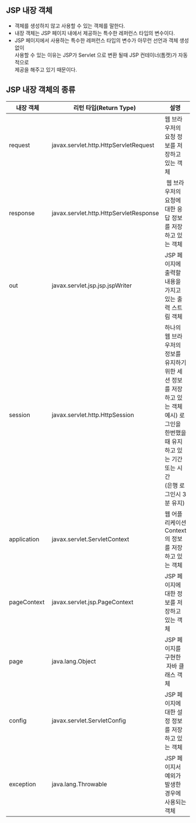 ## JSP 내장 객체

- 객체를 생성하지 않고 사용할 수 있는 객체를 말한다.
- 내장 객체는 JSP 페이지 내에서 제공하는 특수한 레퍼런스 타입의 변수이다.
- JSP 페이지에서 사용하는 특수한 레퍼런스 타입의 변수가 아무런 선언과 객체 생성없이<br>
  사용할 수 있는 이유는 JSP가 Servlet 으로 변환 될때 JSP 컨테이너(톰캣)가 자동적으로<br>
  제공을 해주고 있기 때문이다.

## JSP 내장 객체의 종류

| 내장 객체    | 리턴 타입(Return Type)                 | 설명                                                                                                                                                              |
| ------------ | -------------------------------------- | ----------------------------------------------------------------------------------------------------------------------------------------------------------------- |
| request      | javax.servlet.http.HttpServletRequest  | 웹 브라우저의 요청 정보를 저장하고 있는 객체                                                                                                                      |
| response     | javax.servlet.http.HttpServletResponse |  웹 브라우저의 요청에 대한 응답 정보를 저장하고 있는 객체                                                                                                         |
| out          | javax.servlet.jsp.jsp.jspWriter        | JSP 페이지에 출력할 내용을 가지고 있는 출력 스트림 객체                                                                                                           |
| session      | javax.servlet.http.HttpSession         | 하나의 웹 브라우저의 정보를 유지하기 위한 세션 정보를 저장하고 있는 객체<br> 예시) 로그인을 한번했을때 유지하고 있는 기간 또는 시간 <br>(은행 로그인시 3분 유지)  |
| application  | javax.servlet.ServletContext           | 웹 어플리케이션 Context의 정보를 저장하고 있는 객체                                                                                                               |
| pageContext  | javax.servlet.jsp.PageContext          | JSP 페이지에 대한 정보를 저장하고 있는 객체                                                                                                                       |
| page         | java.lang.Object                       | JSP 페이지를 구현한  자바 클래스 객체                                                                                                                             |
| config       | javax.servlet.ServletConfig            | JSP 페이지에 대한 설정 정보를 저장하고 있는 객체                                                                                                                  |
| exception    | java.lang.Throwable                    | JSP 페이지서 예외가 발생한 경우에 사용되는 객체                                                                                                                   |
